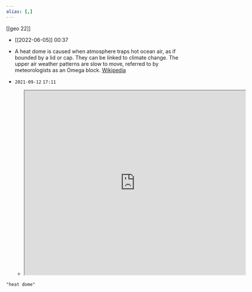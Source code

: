 ```yaml
---
alias: [,]
---
```

[[geo 22]]

- [[2022-06-05]] 00:37
- A heat dome is caused when atmosphere traps hot ocean air, as if bounded by a lid or cap. They can be linked to climate change. The upper air weather patterns are slow to move, referred to by meteorologists as an Omega block.
[Wikipedia](https://en.wikipedia.org/wiki/Heat%20dome)

- `2021-09-12` `17:11`
	- <iframe src="https://en.wikipedia.org/wiki/Heat_dome" width="600" height="500" ></iframe>

```query
"heat dome"
```